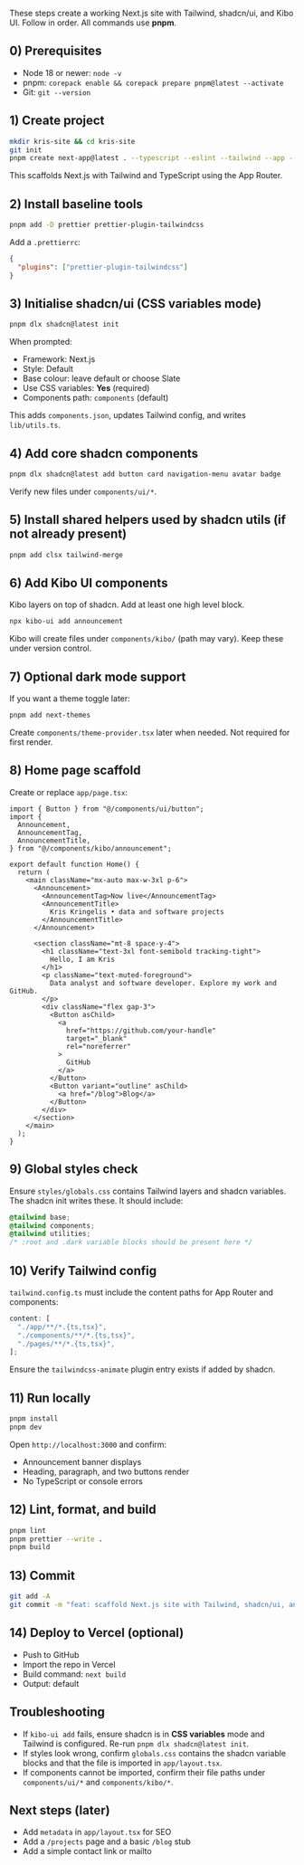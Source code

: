 These steps create a working Next.js site with Tailwind, shadcn/ui, and Kibo UI. Follow in order. All commands use **pnpm**.

## 0) Prerequisites

- Node 18 or newer: `node -v`
- pnpm: `corepack enable && corepack prepare pnpm@latest --activate`
- Git: `git --version`

## 1) Create project

```bash
mkdir kris-site && cd kris-site
git init
pnpm create next-app@latest . --typescript --eslint --tailwind --app --import-alias "@/*" --no-src-dir
```

This scaffolds Next.js with Tailwind and TypeScript using the App Router.

## 2) Install baseline tools

```bash
pnpm add -D prettier prettier-plugin-tailwindcss
```

Add a `.prettierrc`:

```json
{
  "plugins": ["prettier-plugin-tailwindcss"]
}
```

## 3) Initialise shadcn/ui (CSS variables mode)

```bash
pnpm dlx shadcn@latest init
```

When prompted:

- Framework: Next.js
- Style: Default
- Base colour: leave default or choose Slate
- Use CSS variables: **Yes** (required)
- Components path: `components` (default)

This adds `components.json`, updates Tailwind config, and writes `lib/utils.ts`.

## 4) Add core shadcn components

```bash
pnpm dlx shadcn@latest add button card navigation-menu avatar badge
```

Verify new files under `components/ui/*`.

## 5) Install shared helpers used by shadcn utils (if not already present)

```bash
pnpm add clsx tailwind-merge
```

## 6) Add Kibo UI components

Kibo layers on top of shadcn. Add at least one high level block.

```bash
npx kibo-ui add announcement
```

Kibo will create files under `components/kibo/` (path may vary). Keep these under version control.

## 7) Optional dark mode support

If you want a theme toggle later:

```bash
pnpm add next-themes
```

Create `components/theme-provider.tsx` later when needed. Not required for first render.

## 8) Home page scaffold

Create or replace `app/page.tsx`:

```tsx
import { Button } from "@/components/ui/button";
import {
  Announcement,
  AnnouncementTag,
  AnnouncementTitle,
} from "@/components/kibo/announcement";

export default function Home() {
  return (
    <main className="mx-auto max-w-3xl p-6">
      <Announcement>
        <AnnouncementTag>Now live</AnnouncementTag>
        <AnnouncementTitle>
          Kris Kringelis • data and software projects
        </AnnouncementTitle>
      </Announcement>

      <section className="mt-8 space-y-4">
        <h1 className="text-3xl font-semibold tracking-tight">
          Hello, I am Kris
        </h1>
        <p className="text-muted-foreground">
          Data analyst and software developer. Explore my work and GitHub.
        </p>
        <div className="flex gap-3">
          <Button asChild>
            <a
              href="https://github.com/your-handle"
              target="_blank"
              rel="noreferrer"
            >
              GitHub
            </a>
          </Button>
          <Button variant="outline" asChild>
            <a href="/blog">Blog</a>
          </Button>
        </div>
      </section>
    </main>
  );
}
```

## 9) Global styles check

Ensure `styles/globals.css` contains Tailwind layers and shadcn variables. The shadcn init writes these. It should include:

```css
@tailwind base;
@tailwind components;
@tailwind utilities;
/* :root and .dark variable blocks should be present here */
```

## 10) Verify Tailwind config

`tailwind.config.ts` must include the content paths for App Router and components:

```ts
content: [
  "./app/**/*.{ts,tsx}",
  "./components/**/*.{ts,tsx}",
  "./pages/**/*.{ts,tsx}",
];
```

Ensure the `tailwindcss-animate` plugin entry exists if added by shadcn.

## 11) Run locally

```bash
pnpm install
pnpm dev
```

Open `http://localhost:3000` and confirm:

- Announcement banner displays
- Heading, paragraph, and two buttons render
- No TypeScript or console errors

## 12) Lint, format, and build

```bash
pnpm lint
pnpm prettier --write .
pnpm build
```

## 13) Commit

```bash
git add -A
git commit -m "feat: scaffold Next.js site with Tailwind, shadcn/ui, and Kibo UI; add homepage"
```

## 14) Deploy to Vercel (optional)

- Push to GitHub
- Import the repo in Vercel
- Build command: `next build`
- Output: default

## Troubleshooting

- If `kibo-ui add` fails, ensure shadcn is in **CSS variables** mode and Tailwind is configured. Re-run `pnpm dlx shadcn@latest init`.
- If styles look wrong, confirm `globals.css` contains the shadcn variable blocks and that the file is imported in `app/layout.tsx`.
- If components cannot be imported, confirm their file paths under `components/ui/*` and `components/kibo/*`.

## Next steps (later)

- Add `metadata` in `app/layout.tsx` for SEO
- Add a `/projects` page and a basic `/blog` stub
- Add a simple contact link or mailto
